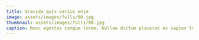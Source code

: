 ```yaml
---
title: Gravida quis varius enim
image: assets/images/fulls/08.jpg
thumbnail: assets/images/fulls/08.jpg
caption: Nunc egestas congue lorem. Nullam dictum placerat ex sapien tortor mattis.
---
```

